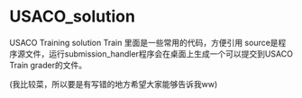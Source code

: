 # USACO_solution
USACO Training solution
Train 里面是一些常用的代码，方便引用
source是程序源文件，运行submission_handler程序会在桌面上生成一个可以提交到USACO Train grader的文件。

(我比较菜，所以要是有写错的地方希望大家能够告诉我ww)
